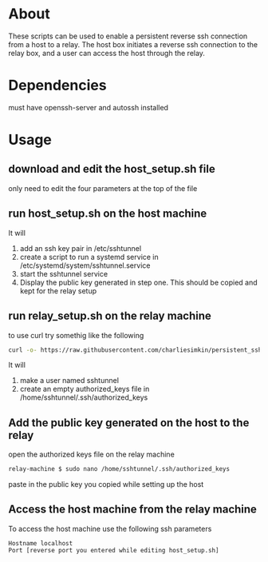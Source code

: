 # About
These scripts can be used to enable a persistent reverse ssh connection from a host to a relay.
The host box initiates a reverse ssh connection to the relay box, and a user can access the host through the relay.

# Dependencies
must have openssh-server and autossh installed

# Usage
## download and edit the host_setup.sh file
only need to edit the four parameters at the top of the file
## run host_setup.sh on the host machine

It will 
1. add an ssh key pair in /etc/sshtunnel
2. create a script to run a systemd service in /etc/systemd/system/sshtunnel.service
3. start the sshtunnel service
4. Display the public key generated in step one.  This should be copied and kept for the relay setup

## run relay_setup.sh on the relay machine

to use curl try somethig like the following
```bash
curl -o- https://raw.githubusercontent.com/charliesimkin/persistent_ssh/refs/heads/strange/host_setup.sh | bash
```
It will 
1. make a user named sshtunnel
2. create an empty authorized_keys file in /home/sshtunnel/.ssh/authorized_keys

## Add the public key generated on the host to the relay

open the authorized keys file on the relay machine
```bash
relay-machine $ sudo nano /home/sshtunnel/.ssh/authorized_keys
```
paste in the public key you copied while setting up the host

## Access the host machine from the relay machine
To access the host machine use the following ssh parameters
```
Hostname localhost
Port [reverse port you entered while editing host_setup.sh]
```
